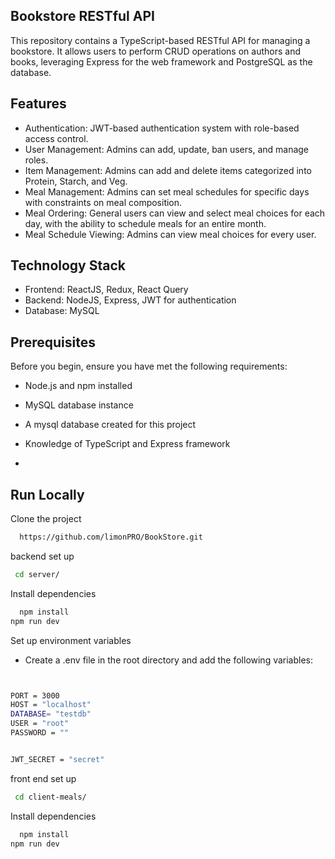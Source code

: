 
## Bookstore RESTful API

This repository contains a TypeScript-based RESTful API for managing a bookstore. It allows users to perform CRUD operations on authors and books, leveraging Express for the web framework and PostgreSQL as the database.

## Features

- Authentication: JWT-based authentication system with role-based access control.
- User Management: Admins can add, update, ban users, and manage roles.
- Item Management: Admins can add and delete items categorized into Protein, Starch, and Veg.
- Meal Management: Admins can set meal schedules for specific days with constraints on meal composition.
- Meal Ordering: General users can view and select meal choices for each day, with the ability to schedule meals for an entire month.
- Meal Schedule Viewing: Admins can view meal choices for every user.


##  Technology Stack
- Frontend: ReactJS, Redux, React Query
- Backend: NodeJS, Express, JWT for authentication
- Database: MySQL
## Prerequisites
Before you begin, ensure you have met the following requirements:
- Node.js and npm installed
- MySQL database instance
- A mysql database created for this project
- Knowledge of TypeScript and Express framework

- 
## Run Locally

Clone the project

```bash
  https://github.com/limonPRO/BookStore.git
```

backend set up

```bash
 cd server/
```

Install dependencies

```bash
  npm install
npm run dev
```



Set up environment variables
- Create a .env file in the root directory and add the following variables:

```bash


PORT = 3000
HOST = "localhost"
DATABASE= "testdb"
USER = "root"
PASSWORD = ""


JWT_SECRET = "secret"
```

front end set up

```bash
 cd client-meals/
```

Install dependencies

```bash
  npm install
npm run dev
```



